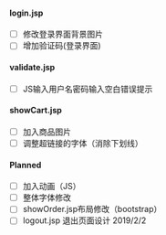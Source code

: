 #### login.jsp

- [ ] 修改登录界面背景图片
- [ ] 增加验证码(登录界面)

#### validate.jsp
- [ ] JS输入用户名密码输入空白错误提示
#### showCart.jsp
- [ ] 加入商品图片
- [ ] 调整超链接的字体（消除下划线）

#### Planned
- [ ] 加入动画（JS）
- [ ] 整体字体修改
- [ ] showOrder.jsp布局修改（bootstrap）
- [ ] logout.jsp 退出页面设计 2019/2/2
